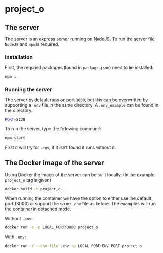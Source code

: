 # project_o

## The server

The server is an express server running on NodeJS. To run the server file `NodeJS` and `npm` is required.

### Installation

First, the requried packages (found in `package.json`) need to be installed:

```bash
npm i
```

### Running the server

The server by default runs on port `3000`, but this can be overwritten by supporting a `.env` file in the same directory. A `.env_example` can be found in the directory.

```bash
PORT=8128
```

To run the server, type the following command:

```bash
npm start
```

First it will try for `.env`, if it isn't found it runs without it.

## The Docker image of the server

Using Docker the image of the server can be built locally: (In the example `project_o` tag is given)

```bash
docker build -t project_o .
```

When running the container we have the option to either use the default port (3000) or support the same `.env` file as before. The examples will run the container in detached mode.

Without `.env`:

```bash
docker run -d -p LOCAL_PORT:3000 project_o
```

With `.env`:

```bash
docker run -d --env-file .env -p LOCAL_PORT:ENV_PORT project_o
```